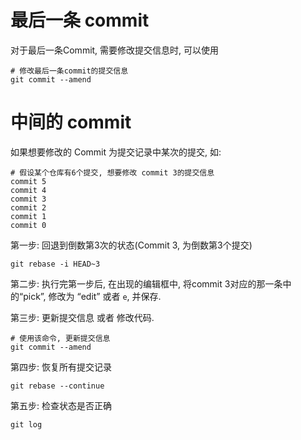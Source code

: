 
# 最后一条 commit

对于最后一条Commit, 需要修改提交信息时, 可以使用

```
# 修改最后一条commit的提交信息
git commit --amend
```

# 中间的 commit

如果想要修改的 Commit 为提交记录中某次的提交, 如:

```
# 假设某个仓库有6个提交, 想要修改 commit 3的提交信息
commit 5
commit 4
commit 3
commit 2
commit 1
commit 0
```

第一步: 回退到倒数第3次的状态(Commit 3, 为倒数第3个提交)

```
git rebase -i HEAD~3
```

第二步: 执行完第一步后, 在出现的编辑框中, 将commit 3对应的那一条中的“pick”, 修改为 “edit” 或者 `e`, 并保存.

第三步: 更新提交信息 或者 修改代码.

```
# 使用该命令, 更新提交信息
git commit --amend
```

第四步: 恢复所有提交记录

```
git rebase --continue
```

第五步: 检查状态是否正确

```
git log
```

